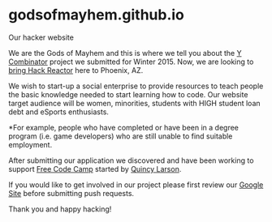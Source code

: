 godsofmayhem.github.io
======================

Our hacker website

We are the Gods of Mayhem and this is where we tell you about the <a href="https://www.ycombinator.com/apply/" target="_blank" name="Y Combinator">Y Combinator</a> project we submitted for Winter 2015. Now, we are looking to <a href="http://www.hackreactor.com/blog/want-to-start-a-coding-school-want-a-coding-school-in-your-hometown-check-out-hack-reactor-extensions?utm_source=master+list_segmented&utm_campaign=20459be833-Extension+Announcement_11.3.14&utm_medium=email&utm_term=0_3eb95f6109-20459be833-85364681" target="_blank" name="Hack Reactor Extension">bring Hack Reactor</a> here to Phoenix, AZ.

We wish to start-up a social enterprise to provide resources to teach people the basic knowledge needed to start learning how to code. Our website target audience will be women, minorities, students with HIGH student loan debt and eSports enthusiasts.  

*For example, people who have completed or have been in a degree program (i.e. game developers) who are still unable to find suitable employment.

After submitting our application we discovered and have been working to support <a href="http://freecodecamp.com/" target="_blank" name="Free Code Camp">Free Code Camp</a> started by <a href="https://plus.google.com/109218050636199098197/posts" target="_blank" name="Quincy Larson">Quincy Larson</a>.

If you would like to get involved in our project please first review our <a href="https://sites.google.com/site/ycphase0/" target="_blank" name="Google Site">Google Site</a> before submitting push requests.

Thank you and happy hacking!
